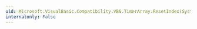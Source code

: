 ```yaml
---
uid: Microsoft.VisualBasic.Compatibility.VB6.TimerArray.ResetIndex(System.Windows.Forms.Timer)
internalonly: False
---
```

